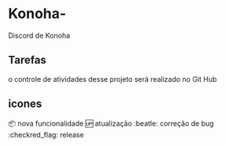 # Konoha-
Discord de Konoha

## Tarefas
o controle de atividades desse projeto será realizado no Git Hub

## icones

:package: nova funcionalidade
:up: atualização
:beatle: correção de bug
:checkred_flag: release